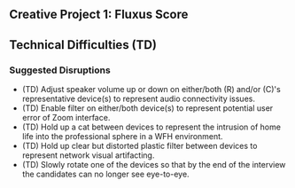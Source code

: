 ## Creative Project 1: Fluxus Score

## Technical Difficulties (TD)

### Suggested Disruptions

- (TD) Adjust speaker volume up or down on either/both (R) and/or (C)'s representative device(s) to represent audio connectivity issues.
- (TD) Enable filter on either/both device(s) to represent potential user error of Zoom interface.
- (TD) Hold up a cat between devices to represent the intrusion of home life into the professional sphere in a WFH environment.
- (TD) Hold up clear but distorted plastic filter between devices to represent network visual artifacting.
- (TD) Slowly rotate one of the devices so that by the end of the interview the candidates can no longer see eye-to-eye.